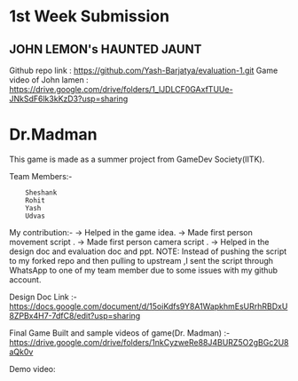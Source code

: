 # 1st Week Submission
## JOHN LEMON's HAUNTED JAUNT 

Github repo link : https://github.com/Yash-Barjatya/evaluation-1.git
Game video  of John lamen : https://drive.google.com/drive/folders/1_lJDLCF0GAxfTUUe-JNkSdF6lk3kKzD3?usp=sharing



# Dr.Madman
This game is made as a summer project from GameDev Society(IITK).

Team Members:- 

		Sheshank
		Rohit
		Yash
		Udvas
		
My contribution:- -> Helped in the game idea. 
		  -> Made first person movement script .
		  -> Made first person camera script .
		  -> Helped in the design doc and evaluation doc and ppt.
		  NOTE: Instead of pushing  the script to my forked repo and then pulling to upstream ,I sent the script through WhatsApp to one of my team member due to some                             issues with my github account.

Design Doc Link :- https://docs.google.com/document/d/15oiKdfs9Y8A1WapkhmEsURrhRBDxU8ZPBx4H7-7dfC8/edit?usp=sharing

Final Game Built and sample videos of game(Dr. Madman) :- https://drive.google.com/drive/folders/1nkCyzweRe88J4BURZ5O2gBGc2U8aQk0v

Demo video:



